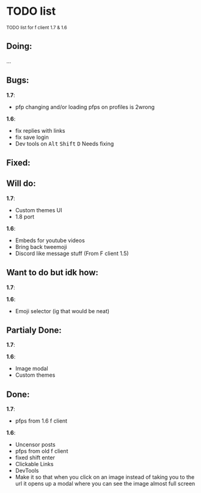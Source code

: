 # TODO list
<sub>TODO list for f client 1.7 & 1.6</sub>


## Doing:
 ...

## Bugs:
**1.7**:
 - pfp changing and/or loading pfps on profiles is 2wrong

**1.6**:
 - fix replies with links
 - fix save login
 - Dev tools on <kbd>Alt</kbd> <kbd>Shift</kbd> <kbd>D</kbd> Needs fixing

## Fixed:

## Will do:
**1.7**:
 - Custom themes UI
 - 1.8 port

**1.6**:
 - Embeds for youtube videos
 - Bring back tweemoji
 - Discord like message stuff (From F client 1.5)


## Want to do but idk how:
**1.7**:

**1.6**:
 - Emoji selector (ig that would be neat)



## Partialy Done:
**1.7**:

**1.6**:
 - Image modal
 - Custom themes

## Done:
**1.7**:
 - pfps from 1.6 f client

**1.6**:
 - Uncensor posts
 - pfps from old f client
 - fixed shift enter
 - Clickable Links
 - DevTools
 - Make it so that when you click on an image instead of taking you to the url it opens up a modal where you can see the image almost full screen